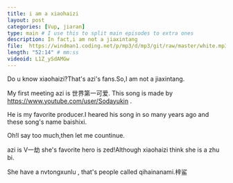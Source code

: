 ```yaml
---
title: i am a xiaohaizi
layout: post
categories: [Vup, jiaran]
type: main # I use this to split main episodes to extra ones
description: In fact,i am not a jiaxintang 
file:  https://windman1.coding.net/p/mp3/d/mp3/git/raw/master/white.mp3
length: "52:14" # mm:ss
videoid: L1Z_ySdAMGw
---
```


Do u know xiaohaizi?That's azi's fans.So,I am not a jiaxintang.

My first meeting azi is 世界第一可爱. This song is made by https://www.youtube.com/user/Sodayukin .

He is my favorite producer.I heared his song in so many years ago and these song's name baishixi.

Oh!I say too much,then let me countinue.

azi is V一劫 she's favorite hero is zed!Although xiaohaizi think she is a zhu bi.

She have a nvtongxunlu , that's people called qihainanami.梓鲨
